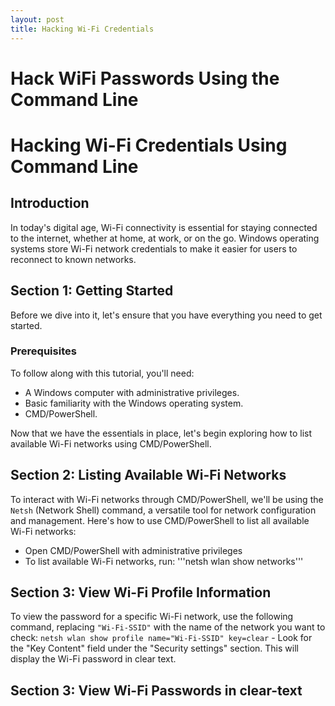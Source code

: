```yaml
---
layout: post
title: Hacking Wi-Fi Credentials
---
```


<h1>Hack WiFi Passwords Using the Command Line</h1>

# Hacking Wi-Fi Credentials Using Command Line

## Introduction

In today's digital age, Wi-Fi connectivity is essential for staying connected to the internet, whether at home, at work, or on the go. Windows operating systems store Wi-Fi network credentials to make it easier for users to reconnect to known networks.

## Section 1: Getting Started

Before we dive into it, let's ensure that you have everything you need to get started.

### Prerequisites

To follow along with this tutorial, you'll need:

- A Windows computer with administrative privileges.
- Basic familiarity with the Windows operating system.
- CMD/PowerShell.

Now that we have the essentials in place, let's begin exploring how to list available Wi-Fi networks using CMD/PowerShell.

## Section 2: Listing Available Wi-Fi Networks

To interact with Wi-Fi networks through CMD/PowerShell, we'll be using the `Netsh` (Network Shell) command, a versatile tool for network configuration and management. Here's how to use CMD/PowerShell to list all available Wi-Fi networks:

- Open CMD/PowerShell with administrative privileges
- To list available Wi-Fi networks, run:
'''netsh wlan show networks'''

## Section 3: View Wi-Fi Profile Information
To view the password for a specific Wi-Fi network, use the following command, replacing `"Wi-Fi-SSID"` with the name of the network you want to check:
     ```
     netsh wlan show profile name="Wi-Fi-SSID" key=clear
     ```
     - Look for the "Key Content" field under the "Security settings" section. This will display the Wi-Fi password in clear text.

## Section 3: View Wi-Fi Passwords in clear-text



<!--Below comment is the example of using images in the blog-->

<!-- [_config.yml]({{ site.baseurl }}/images/config.png)] -->

